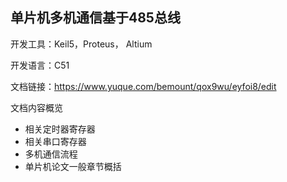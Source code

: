 ## 单片机多机通信基于485总线

开发工具：Keil5，Proteus， Altium

开发语言：C51

文档链接：https://www.yuque.com/bemount/qox9wu/eyfoi8/edit

文档内容概览

- 相关定时器寄存器
- 相关串口寄存器
- 多机通信流程
- 单片机论文一般章节概括

